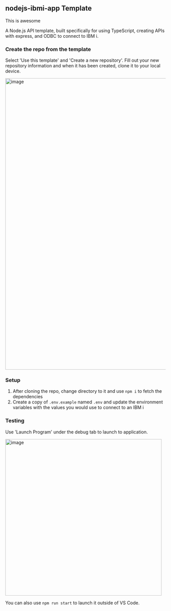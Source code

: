 ## nodejs-ibmi-app Template

This is awesome

A Node.js API template, built specifically for using TypeScript, creating APIs with express, and ODBC to connect to IBM i.

### Create the repo from the template

Select 'Use this template' and 'Create a new repository'. Fill out your new repository information and when it has been created, clone it to your local device.

<img width="914" alt="image" src="https://github.com/worksofliam/nodejs-ibmi-app/assets/3708366/e136d526-ab8e-46d4-8bfe-9e5e0f67065c">

### Setup

1. After cloning the repo, change directory to it and use `npm i` to fetch the dependencies
2. Create a copy of `.env.example` named `.env` and update the environment variables with the values you would use to connect to an IBM i

### Testing

Use 'Launch Program' under the debug tab to launch to application.

<img width="491" alt="image" src="https://github.com/worksofliam/nodejs-ibmi-app/assets/3708366/da523197-93c6-4074-8a7b-ba3dc0ef5f8f">

You can also use `npm run start` to launch it outside of VS Code.
